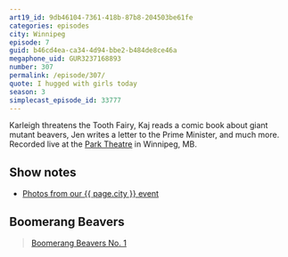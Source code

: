 ```yaml
---
art19_id: 9db46104-7361-418b-87b8-204503be61fe
categories: episodes
city: Winnipeg
episode: 7
guid: b46cd4ea-ca34-4d94-bbe2-b484de8ce46a
megaphone_uid: GUR3237168893
number: 307
permalink: /episode/307/
quote: I hugged with girls today
season: 3
simplecast_episode_id: 33777
---
```


Karleigh threatens the Tooth Fairy, Kaj reads a comic book about giant mutant beavers, Jen writes a letter to the Prime Minister, and much more. Recorded live at the [Park Theatre](http://myparktheatre.com/) in Winnipeg, MB.

## Show notes
- [Photos from our {{ page.city }} event](https://www.facebook.com/media/set/?set=a.10153485021098600.1073741854.121054468599&type=3)

## Boomerang Beavers
<blockquote class="imgur-embed-pub" lang="en" data-id="a/K1ElV"><a href="//imgur.com/a/K1ElV">Boomerang Beavers No. 1</a></blockquote><script async src="//s.imgur.com/min/embed.js" charset="utf-8"></script>